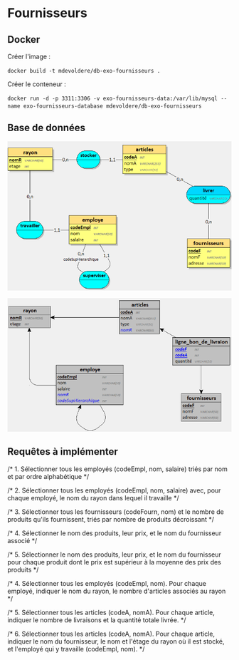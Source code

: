 # Fournisseurs

## Docker 

Créer l'image :

`docker build -t mdevoldere/db-exo-fournisseurs . `

Créer le conteneur :

`docker run -d -p 3311:3306 -v exo-fournisseurs-data:/var/lib/mysql --name exo-fournisseurs-database mdevoldere/db-exo-fournisseurs`


## Base de données 

![MCD](./img/exo-fournisseurs-MCD.png)


![MLD](./img/exo-fournisseurs-MLD.png)


## Requêtes à implémenter 

/* 1. Sélectionner tous les employés (codeEmpl, nom, salaire) triés par nom et par ordre alphabétique */ 

/* 2. Sélectionner tous les employés (codeEmpl, nom, salaire) avec, pour chaque employé, le nom du rayon dans lequel il travaille */

/* 3. Sélectionner tous les fournisseurs (codeFourn, nom) et le nombre de produits qu'ils fournissent, triés par nombre de produits décroissant */

/* 4. Sélectionner le nom des produits, leur prix, et le nom du fournisseur associé */

/* 5. Sélectionner le nom des produits, leur prix, et le nom du fournisseur pour chaque produit dont le prix est supérieur à la moyenne des prix des produits */

/* 4. Sélectionner tous les employés (codeEmpl, nom). Pour chaque employé, indiquer le nom du rayon, le nombre d'articles associés au rayon  */

/* 5. Sélectionner tous les articles (codeA, nomA). Pour chaque article, indiquer le nombre de livraisons et la quantité totale livrée. */

/* 6. Sélectionner tous les articles (codeA, nomA). Pour chaque article, indiquer le nom du fournisseur, le nom et l'étage du rayon où il est stocké, et l'employé qui y travaille (codeEmpl, nom). */
